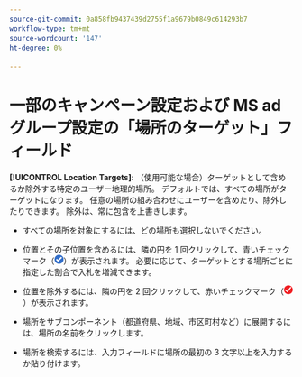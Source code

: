 ```yaml
---
source-git-commit: 0a858fb9437439d2755f1a9679b0849c614293b7
workflow-type: tm+mt
source-wordcount: '147'
ht-degree: 0%

---
```

# 一部のキャンペーン設定および MS ad グループ設定の「場所のターゲット」フィールド

<!-- MS performance max campaigns, MSA ad groups, Baidu campaigns, YJP campaigns -->

**[!UICONTROL Location Targets]:** （使用可能な場合）ターゲットとして含めるか除外する特定のユーザー地理的場所。 デフォルトでは、すべての場所がターゲットになります。 任意の場所の組み合わせにユーザーを含めたり、除外したりできます。 除外は、常に包含を上書きします。

* すべての場所を対象にするには、どの場所も選択しないでください。

* 位置とその子位置を含めるには、隣の円を 1 回クリックして、青いチェックマーク（![次を含める](/help/search-social-commerce/assets/include.png "次を含める")）が表示されます。 必要に応じて、ターゲットとする場所ごとに指定した割合で入札を増減できます。

* 位置を除外するには、隣の円を 2 回クリックして、赤いチェックマーク（![除外](/help/search-social-commerce/assets/exclude.png "除外")）が表示されます。

* 場所をサブコンポーネント（都道府県、地域、市区町村など）に展開するには、場所の名前をクリックします。

* 場所を検索するには、入力フィールドに場所の最初の 3 文字以上を入力するか貼り付けます。
